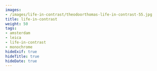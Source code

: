 ```yaml
---
images:
- /images/life-in-contrast/theodoorthomas-life-in-contrast-55.jpg
title: life-in-contrast
weight: 50
tags:
- amsterdam
- leica
- life-in-contrast
- monochrome
hideExif: true
hideTitle: true
hideDate: true
---
```

